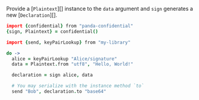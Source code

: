 Provide a [`Plaintext`][] instance to the `data` argument and `sign` generates a new [`Declaration`][].

```coffeescript
import {confidential} from "panda-confidential"
{sign, Plaintext} = confidential()

import {send, keyPairLookup} from "my-library"

do ->
  alice = keyPairLookup "Alice/signature"
  data = Plaintext.from "utf8", "Hello, World!"

  declaration = sign alice, data

  # You may serialize with the instance method `to`
  send "Bob", declaration.to "base64"
```
